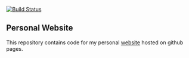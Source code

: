 [![Build Status](https://travis-ci.com/1jsingh/1jsingh.github.io.svg?branch=source)](https://travis-ci.com/1jsingh/1jsingh.github.io)

## Personal Website
This repository contains code for my personal [website](https://1jsingh.github.io) hosted on github pages.
